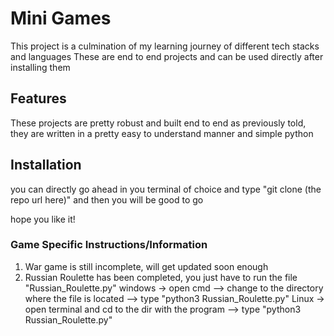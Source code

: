 # Mini Games

This project is a culmination of my learning journey of different tech stacks and languages
These are end to end projects and can be used directly after installing them

## Features

These projects are pretty robust and built end to end as previously told, they are written in a pretty easy to understand manner and simple python

## Installation 

you can directly go ahead in you terminal of choice and type "git clone (the repo url here)" and then you will be good to go

hope you like it!

### Game Specific Instructions/Information

1. War game is still incomplete, will get updated soon enough
2. Russian Roulette has been completed, you just have to run the file "Russian_Roulette.py" 
   windows -> open cmd  --> change to the directory where the file is located --> type "python3 Russian_Roulette.py"
   Linux  -> open terminal and cd to the dir with the program --> type "python3 Russian_Roulette.py" 
